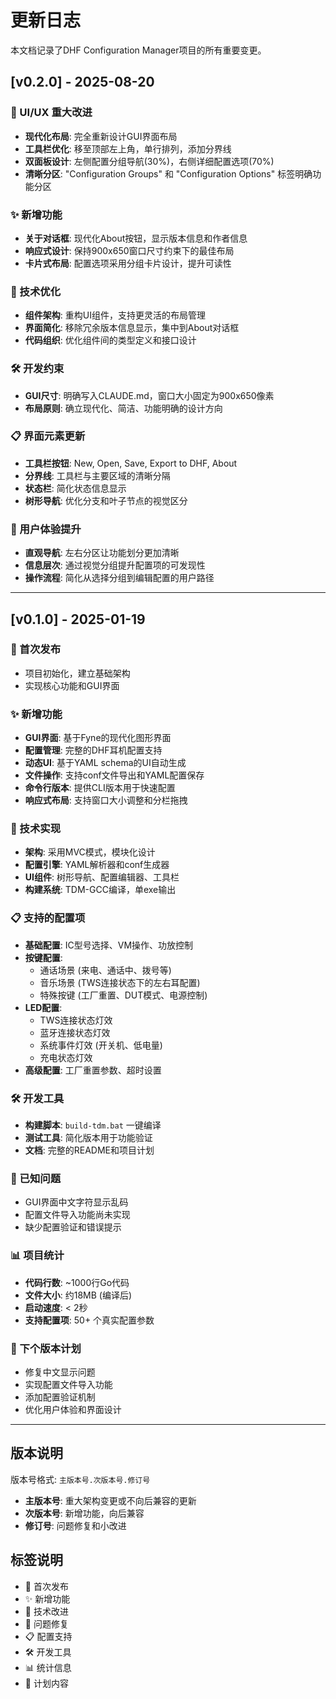 # 更新日志

本文档记录了DHF Configuration Manager项目的所有重要变更。

## [v0.2.0] - 2025-08-20

### 🎨 UI/UX 重大改进
- **现代化布局**: 完全重新设计GUI界面布局
- **工具栏优化**: 移至顶部左上角，单行排列，添加分界线
- **双面板设计**: 左侧配置分组导航(30%)，右侧详细配置选项(70%)
- **清晰分区**: "Configuration Groups" 和 "Configuration Options" 标签明确功能分区

### ✨ 新增功能
- **关于对话框**: 现代化About按钮，显示版本信息和作者信息
- **响应式设计**: 保持900x650窗口尺寸约束下的最佳布局
- **卡片式布局**: 配置选项采用分组卡片设计，提升可读性

### 🔧 技术优化
- **组件架构**: 重构UI组件，支持更灵活的布局管理
- **界面简化**: 移除冗余版本信息显示，集中到About对话框
- **代码组织**: 优化组件间的类型定义和接口设计

### 🛠 开发约束
- **GUI尺寸**: 明确写入CLAUDE.md，窗口大小固定为900x650像素
- **布局原则**: 确立现代化、简洁、功能明确的设计方向

### 📋 界面元素更新
- **工具栏按钮**: New, Open, Save, Export to DHF, About
- **分界线**: 工具栏与主要区域的清晰分隔
- **状态栏**: 简化状态信息显示
- **树形导航**: 优化分支和叶子节点的视觉区分

### 🎯 用户体验提升
- **直观导航**: 左右分区让功能划分更加清晰
- **信息层次**: 通过视觉分组提升配置项的可发现性
- **操作流程**: 简化从选择分组到编辑配置的用户路径

---

## [v0.1.0] - 2025-01-19

### 🎉 首次发布
- 项目初始化，建立基础架构
- 实现核心功能和GUI界面

### ✨ 新增功能
- **GUI界面**: 基于Fyne的现代化图形界面
- **配置管理**: 完整的DHF耳机配置支持
- **动态UI**: 基于YAML schema的UI自动生成
- **文件操作**: 支持conf文件导出和YAML配置保存
- **命令行版本**: 提供CLI版本用于快速配置
- **响应式布局**: 支持窗口大小调整和分栏拖拽

### 🔧 技术实现
- **架构**: 采用MVC模式，模块化设计
- **配置引擎**: YAML解析器和conf生成器
- **UI组件**: 树形导航、配置编辑器、工具栏
- **构建系统**: TDM-GCC编译，单exe输出

### 📋 支持的配置项
- **基础配置**: IC型号选择、VM操作、功放控制
- **按键配置**: 
  - 通话场景 (来电、通话中、拨号等)
  - 音乐场景 (TWS连接状态下的左右耳配置)
  - 特殊按键 (工厂重置、DUT模式、电源控制)
- **LED配置**:
  - TWS连接状态灯效
  - 蓝牙连接状态灯效
  - 系统事件灯效 (开关机、低电量)
  - 充电状态灯效
- **高级配置**: 工厂重置参数、超时设置

### 🛠 开发工具
- **构建脚本**: `build-tdm.bat` 一键编译
- **测试工具**: 简化版本用于功能验证
- **文档**: 完整的README和项目计划

### 🐛 已知问题
- GUI界面中文字符显示乱码
- 配置文件导入功能尚未实现
- 缺少配置验证和错误提示

### 📊 项目统计
- **代码行数**: ~1000行Go代码
- **文件大小**: 约18MB (编译后)
- **启动速度**: < 2秒
- **支持配置项**: 50+ 个真实配置参数

### 🔄 下个版本计划
- 修复中文显示问题
- 实现配置文件导入功能
- 添加配置验证机制
- 优化用户体验和界面设计

---

## 版本说明

版本号格式: `主版本号.次版本号.修订号`

- **主版本号**: 重大架构变更或不向后兼容的更新
- **次版本号**: 新增功能，向后兼容
- **修订号**: 问题修复和小改进

## 标签说明

- 🎉 首次发布
- ✨ 新增功能  
- 🔧 技术改进
- 🐛 问题修复
- 📋 配置支持
- 🛠 开发工具
- 📊 统计信息
- 🔄 计划内容